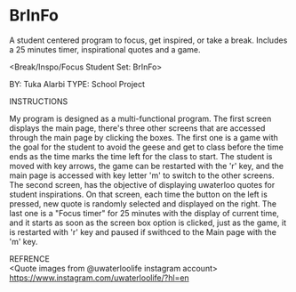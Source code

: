 # BrInFo
 A student centered program to focus, get inspired, or take a break. Includes a 25 minutes timer, inspirational quotes and a game.
 
 <Break/Inspo/Focus Student Set: BrInFo>              
 
 BY: Tuka Alarbi
 TYPE: School Project
           
 INSTRUCTIONS
 
 My program is designed as a multi-functional program.
 The first screen displays the main page, there's three other screens that are accessed
 through the main page by clicking the boxes. The first one is a game with the goal for the student
 to avoid the geese and get to class before the time ends as the time marks the time
 left for the class to start. The student is moved with key arrows, the game can be
 restarted with the 'r' key, and the main page is accessed with key letter 'm' to switch to
 the other screens. The second screen, has the objective of displaying uwaterloo 
 quotes for student inspirations. On that screen, each time the button on the left
 is pressed, new quote is randomly selected and displayed on the right. The last one
 is a "Focus timer" for 25 minutes with the display of current time, and it starts as soon as 
 the screen box option is clicked, just as the game, it is restarted with 'r' key and paused if 
 swithced to the Main page with the 'm' key.
 
 REFRENCE                     
 <Quote images from @uwaterloolife instagram account>
 https://www.instagram.com/uwaterloolife/?hl=en  
 
